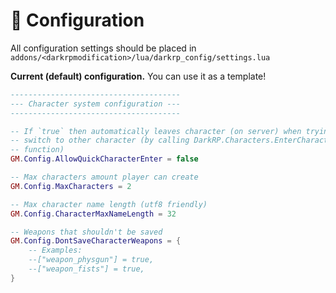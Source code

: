 # 🔧 Configuration

All configuration settings should be placed in
`addons/<darkrpmodification>/lua/darkrp_config/settings.lua`

**Current (default) configuration.** You can use it as a template!

```lua
--------------------------------------
--- Character system configuration ---
--------------------------------------

-- If `true` then automatically leaves character (on server) when trying to
-- switch to other character (by calling DarkRP.Characters.EnterCharacter
-- function)
GM.Config.AllowQuickCharacterEnter = false

-- Max characters amount player can create
GM.Config.MaxCharacters = 2

-- Max character name length (utf8 friendly)
GM.Config.CharacterMaxNameLength = 32

-- Weapons that shouldn't be saved
GM.Config.DontSaveCharacterWeapons = {
    -- Examples:
    --["weapon_physgun"] = true,
    --["weapon_fists"] = true,
}
```
